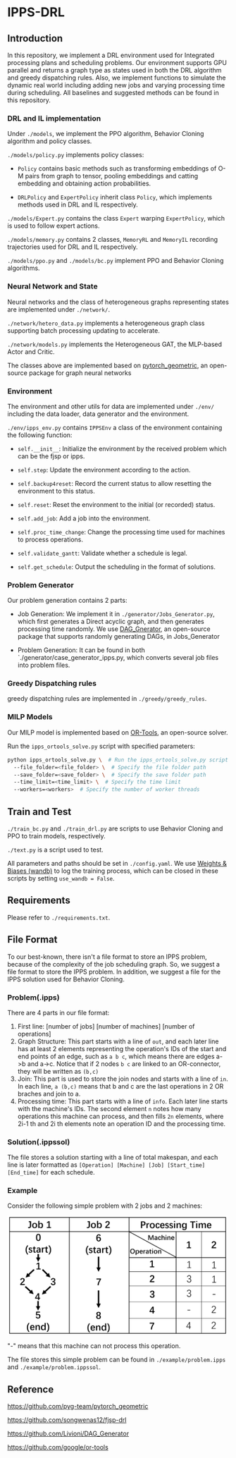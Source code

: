 # IPPS-DRL

## Introduction

In this repository, we implement a DRL environment used for Integrated processing plans and scheduling problems. Our environment supports GPU parallel and returns a graph type as states used in both the DRL algorithm and greedy dispatching rules. Also, we implement functions to simulate the dynamic real world including adding new jobs and varying processing time during scheduling. All baselines and suggested methods can be found in this repository.

### DRL and IL implementation

Under `./models`, we implement the PPO algorithm, Behavior Cloning algorithm and policy classes.

`./models/policy.py` implements policy classes:

- `Policy` contains basic methods such as transforming embeddings of O-M pairs from graph to tensor, pooling embeddings and catting embedding and obtaining action probabilities.
  
- `DRLPolicy` and `ExpertPolicy` inherit class `Policy`, which implements methods used in DRL and IL respectively.

`./models/Expert.py` contains the class `Expert` warping `ExpertPolicy`, which is used to follow expert actions.

`./models/memory.py` contains 2 classes, `MemoryRL` and `MemoryIL` recording trajectories used for DRL and IL respectively.

`./models/ppo.py` and `./models/bc.py` implement PPO and Behavior Cloning algorithms.

### Neural Network and State

Neural networks and the class of heterogeneous graphs representing states are implemented under `./network/`.

`./network/hetero_data.py` implements a heterogeneous graph class supporting batch processing updating to accelerate.

`./network/models.py` implements the Heterogeneous GAT, the MLP-based Actor and Critic.

The classes above are implemented based on [pytorch_geometric]([PyG](https://github.com/pyg-team/pytorch_geometric)), an open-source package for graph neural networks

### Environment

The environment and other utils for data are implemented under `./env/` including the data loader, data generator and the environment.

`./env/ipps_env.py` contains `IPPSEnv` a class of the environment containing the following function:

- `self.__init__`: Initialize the environment by the received problem which can be the fjsp or ipps.

- `self.step`: Update the environment according to the action.

- `self.backup4reset`: Record the current status to allow resetting the environment to this status.

- `self.reset`: Reset the environment to the initial (or recorded) status.

- `self.add_job`: Add a job into the environment.

- `self.proc_time_change`: Change the processing time used for machines to process operations.

- `self.validate_gantt`: Validate whether a schedule is legal.

- `self.get_schedule`: Output the scheduling in the format of solutions.

### Problem Generator

Our problem generation contains 2 parts:

- Job Generation: We implement it in `./generator/Jobs_Generator.py`, which first generates a Direct acyclic graph, and then generates processing time randomly. We use [DAG_Gnerator](https://github.com/Livioni/DAG_Generator), an open-source package that supports randomly generating DAGs, in Jobs_Generator
  
- Problem Generation: It can be found in both `./generator/case_generator_ipps.py, which converts several job files into problem files.

### Greedy Dispatching rules

greedy dispatching rules are implemented in `./greedy/greedy_rules`.

### MILP Models

Our MILP model is implemented based on [OR-Tools](https://github.com/google/or-tools), an open-source solver.

Run the `ipps_ortools_solve.py` script with specified parameters:

```bash
python ipps_ortools_solve.py \  # Run the ipps_ortools_solve.py script
  --file_folder=<file_folder> \  # Specify the file folder path
  --save_folder=<save_folder> \  # Specify the save folder path
  --time_limit=<time_limit> \  # Specify the time limit
  --workers=<workers>  # Specify the number of worker threads
```

## Train and Test

`./train_bc.py` and `./train_drl.py` are scripts to use Behavior Cloning and PPO to train models, respectively.

`./text.py` is a script used to test.

All parameters and paths should be set in `./config.yaml`. We use [Weights & Biases (wandb)](https://wandb.ai/) to log the training process, which can be closed in these scripts by setting `use_wandb = False`.

## Requirements

Please refer to `./requirements.txt`.

## File Format

To our best-known, there isn't a file format to store an IPPS problem, because of the complexity of the job scheduling graph. So, we suggest a file format to store the IPPS problem. In addition, we suggest a file for the IPPS solution used for Behavior Cloning.

### Problem(.ipps)

There are 4 parts in our file format:

1. First line: [number of jobs] [number of machines] [number of operations]
2. Graph Structure: This part starts with a line of `out`, and each later line has at least 2 elements representing the operation's IDs of the start and end points of an edge, such as `a b c`, which means there are edges a->b and a->c. Notice that if 2 nodes `b c` are linked to an OR-connector, they will be written as `(b,c)`
3. Join: This part is used to store the join nodes and starts with a line of `in`. In each line, `a (b,c)` means that b and c are the last operations in 2 OR braches and join to a.
4. Processing time: This part starts with a line of `info`. Each later line starts with the machine's IDs. The second element `n` notes how many operations this machine can process, and then fills `2n` elements, where 2i-1 th and 2i th elements note an operation ID and the processing time.

### Solution(.ippssol)

The file stores a solution starting with a line of total makespan, and each line is later formatted as `[Operation] [Machine] [Job] [Start_time] [End_time]` for each schedule.

### Example

Consider the following simple problem with 2 jobs and 2 machines:

<img src="example/pic/job.png" alt="Job Image" width="500" height="270">

"-" means that this machine can not process this operation.

The file stores this simple problem can be found in  `./example/problem.ipps` and `./example/problem.ippssol`.

## Reference

https://github.com/pyg-team/pytorch_geometric

https://github.com/songwenas12/fjsp-drl

https://github.com/Livioni/DAG_Generator

https://github.com/google/or-tools
